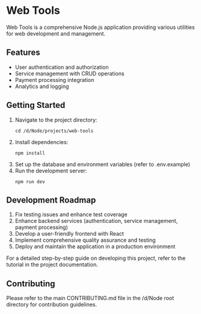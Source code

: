 # Web Tools

Web Tools is a comprehensive Node.js application providing various utilities for web development and management.

## Features

- User authentication and authorization
- Service management with CRUD operations
- Payment processing integration
- Analytics and logging

## Getting Started

1. Navigate to the project directory:
   ```
   cd /d/Node/projects/web-tools
   ```
2. Install dependencies:
   ```
   npm install
   ```
3. Set up the database and environment variables (refer to .env.example)
4. Run the development server:
   ```
   npm run dev
   ```

## Development Roadmap

1. Fix testing issues and enhance test coverage
2. Enhance backend services (authentication, service management, payment processing)
3. Develop a user-friendly frontend with React
4. Implement comprehensive quality assurance and testing
5. Deploy and maintain the application in a production environment

For a detailed step-by-step guide on developing this project, refer to the tutorial in the project documentation.

## Contributing

Please refer to the main CONTRIBUTING.md file in the /d/Node root directory for contribution guidelines.